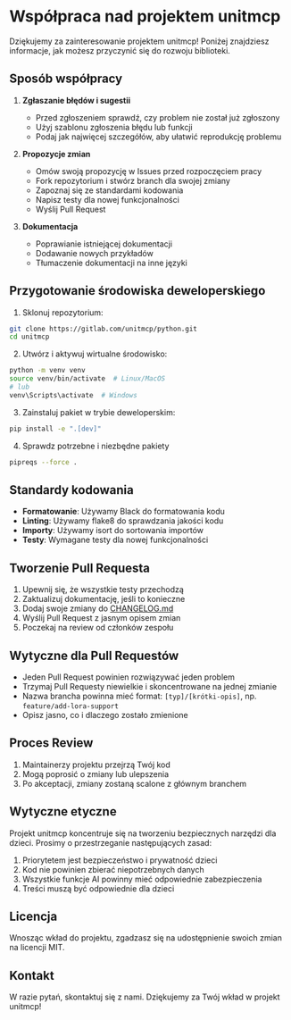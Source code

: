 # Współpraca nad projektem unitmcp

Dziękujemy za zainteresowanie projektem unitmcp! Poniżej znajdziesz informacje, jak możesz przyczynić się do rozwoju biblioteki.

## Sposób współpracy

1. **Zgłaszanie błędów i sugestii**
   - Przed zgłoszeniem sprawdź, czy problem nie został już zgłoszony
   - Użyj szablonu zgłoszenia błędu lub funkcji
   - Podaj jak najwięcej szczegółów, aby ułatwić reprodukcję problemu

2. **Propozycje zmian**
   - Omów swoją propozycję w Issues przed rozpoczęciem pracy
   - Fork repozytorium i stwórz branch dla swojej zmiany
   - Zapoznaj się ze standardami kodowania
   - Napisz testy dla nowej funkcjonalności
   - Wyślij Pull Request

3. **Dokumentacja**
   - Poprawianie istniejącej dokumentacji
   - Dodawanie nowych przykładów
   - Tłumaczenie dokumentacji na inne języki

## Przygotowanie środowiska deweloperskiego

1. Sklonuj repozytorium:
```bash
git clone https://gitlab.com/unitmcp/python.git
cd unitmcp
```

2. Utwórz i aktywuj wirtualne środowisko:
```bash
python -m venv venv
source venv/bin/activate  # Linux/MacOS
# lub
venv\Scripts\activate  # Windows
```

3. Zainstaluj pakiet w trybie deweloperskim:
```bash
pip install -e ".[dev]"
```

4. Sprawdz potrzebne i niezbędne pakiety
```bash
pipreqs --force .
```


## Standardy kodowania

- **Formatowanie**: Używamy Black do formatowania kodu
- **Linting**: Używamy flake8 do sprawdzania jakości kodu
- **Importy**: Używamy isort do sortowania importów
- **Testy**: Wymagane testy dla nowej funkcjonalności


## Tworzenie Pull Requesta

1. Upewnij się, że wszystkie testy przechodzą
2. Zaktualizuj dokumentację, jeśli to konieczne
3. Dodaj swoje zmiany do [CHANGELOG.md](CHANGELOG.md)
4. Wyślij Pull Request z jasnym opisem zmian
5. Poczekaj na review od członków zespołu

## Wytyczne dla Pull Requestów

- Jeden Pull Request powinien rozwiązywać jeden problem
- Trzymaj Pull Requesty niewielkie i skoncentrowane na jednej zmianie
- Nazwa brancha powinna mieć format: `[typ]/[krótki-opis]`, np. `feature/add-lora-support`
- Opisz jasno, co i dlaczego zostało zmienione

## Proces Review

1. Maintainerzy projektu przejrzą Twój kod
2. Mogą poprosić o zmiany lub ulepszenia
3. Po akceptacji, zmiany zostaną scalone z głównym branchem

## Wytyczne etyczne

Projekt unitmcp koncentruje się na tworzeniu bezpiecznych narzędzi dla dzieci. Prosimy o przestrzeganie następujących zasad:

1. Priorytetem jest bezpieczeństwo i prywatność dzieci
2. Kod nie powinien zbierać niepotrzebnych danych
3. Wszystkie funkcje AI powinny mieć odpowiednie zabezpieczenia
4. Treści muszą być odpowiednie dla dzieci

## Licencja

Wnosząc wkład do projektu, zgadzasz się na udostępnienie swoich zmian na licencji MIT.

## Kontakt

W razie pytań, skontaktuj się z nami.
Dziękujemy za Twój wkład w projekt unitmcp!